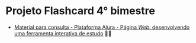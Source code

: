 # Projeto Flashcard 4° bimestre
- [Material para consulta - Plataforma Alura - Página _Web_: desenvolvendo uma ferramenta interativa de estudo](https://drive.google.com/drive/folders/1N2B0fLg1ga1nWpMJuor45DbC236oxeXg?usp=sharing) 💛💚
